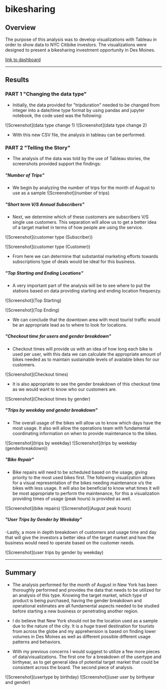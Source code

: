 # bikesharing
## Overview

The purpose of this analysis was to develop visualizations with Tableau in order to show data to NYC Citibike investors. The visualizations were designed to present a bikesharing investment opportunity in Des Moines.

[link to dashboard](https://public.tableau.com/views/NYCCitibikeDashboard/NYCCitibikeDashboard1?:language=en-US&:display_count=n&:origin=viz_share_link "link to dashboard")

----
## Results
### PART 1 "Changing the data type"

- Initially, the data provided for "tripduration" needed to be changed from integer into a date/time type format by using pandas and jupyter notebook, the code used was the following:

![Screenshot](data type change 1)
![Screenshot](data type change 2)

- With this new CSV file, the analysis in tableau can be performed.

### PART 2 "Telling the Story"

- The analysis of the data was told by the use of Tableau stories, the screenshots provided support the findings:

##### "Number of Trips"

- We begin by analyzing the number of trips for the month of August to use as a sample
![Screenshot](number of trips)

##### "Short term V/S Annual Subscribers"

- Next, we determine which of these customers are subscribers V/S single use customers. This separation will allow us to get a better idea of a target market in terms of how people are using the service.

![Screenshot](customer type (Subscriber))

![Screenshot](customer type (Customer))

- From here we can determine that substantial marketing efforts towards subscriptions type of deals would be ideal for this business.


##### "Top Starting and Ending Locations"

- A very important part of the analysis will be to see where to put the stations based on data providing starting and ending location frequenzy.

![Screenshot](Top Starting)

![Screenshot](Top Ending)

- We can conclude that the downtown area with most tourist traffic would be an appropriate lead as to where to look for locations.

##### "Checkout time for users and gender breakdown"

- Checkout times will provide us with an idea of how long each bike is used per user, with this data we can calculate the appropriate amount of bikes needed as to maintain sustainable levels of available bikes for our customers.

![Screenshot](Checkout times)

- It is also appropriate to see the gender breakdown of this checkout time as we would want to know who our customers are.

![Screenshot](Checkout times by gender)

##### "Trips by weekday and gender breakdown"

- The overall usage of the bikes will allow us to know which days have the most usage. It also will allow the operations team with fundamental coordinating information on when to provide maintenance to the bikes.

![Screenshot](trips by weekday)
![Screenshot](trips by weekday (genderbreakdown))

##### "Bike Repair"

- Bike repairs will need to be scheduled based on the usage, giving priority to the most used bikes first. The following visualization allows for a visual representation of the bikes needing maintenance v/s the bikes with less usage. It will also be beneficial to know what times it will be most appropriate to perform the maintenance, for this a visualization providing times of usage (peak hours) is provided as well.

![Screenshot](bike repairs)
![Screenshot](August peak hours)

##### "User Trips by Gender by Weekday"

-Lastly, a more in depth breakdown of customers and usage time and day that will give the investors a better idea of the target market and how the business would need to operate based on the customer needs.

![Screenshot](user trips by gender by weekday)

----
## Summary 

- The analysis performed for the month of August in New York has been thoroughly performed and provides the data that needs to be utilized for an analysis of this type. Knowing the target market, which type of product is being purchased, having the gender breakdown and operational estimates are all fundamental aspects needed to be studied before starting a new business or penetrating another region.

- I do believe that New York should not be the location used as a sample due to the nature of the city. It is a huge travel destination for tourists from across the globe and my apprehension is based on finding lower volumes in Des Moines as well as different possible different usage patterns and behaviors.

- With my previous concerns I would suggest to utilize a few more pieces of data/visualizations. The first one for a breakdown of the usertype and birthyear, as to get general idea of potential target market that could be consistent across the board. The second piece of analysis.

![Screenshot](usertype by birthday)
![Screenshot](user user by birthyear and gender)
